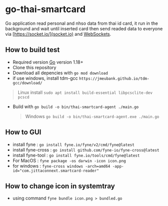 # go-thai-smartcard

Go application read personal and nhso data from thai id card, it run in the background and wait until inserted card then send readed data to everyone via [https://socket.io/](socket.io) and [WebSockets](https://developer.mozilla.org/en-US/docs/Web/API/WebSockets_API).

## How to build test

- Required version [Go](https://go.dev/dl/) version 1.18+
- Clone this repository
- Download all depencies with `go mod download`
- if use windows, install tdm-gcc `https://jmeubank.github.io/tdm-gcc/download/`

> Linux install `sudo apt install build-essential libpcsclite-dev pcscd`

- Build with `go build -o bin/thai-smartcard-agent ./main.go`

  > Windows `go build -o bin/thai-smartcard-agent.exe ./main.go`

## How to GUI

- install fyne : `go install fyne.io/fyne/v2/cmd/fyne@latest`
- install fyne-cross : `go install github.com/fyne-io/fyne-cross@latest`
- install fyne-tool : `go install fyne.io/tools/cmd/fyne@latest`
- For MacOS : `fyne package -os darwin -icon icon.png`
- for windows : `fyne-cross windows -arch=amd64 -app-id="com.jittaconnext.smartcard-reader"`

## How to change icon in systemtray

- using command `fyne bundle icon.png > bundled.go`
